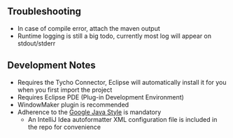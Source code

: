 
## Troubleshooting

* In case of compile error, attach the maven output
* Runtime logging is still a big todo, currently most log will appear on stdout/stderr

## Development Notes

* Requires the Tycho Connector, Eclipse will automatically install it for you when you first import the project
* Requires Eclipse PDE (Plug-in Development Environment)
* WindowMaker plugin is recommended
* Adherence to the [Google Java Style](https://google.github.io/styleguide/javaguide.html) is mandatory
    * An IntelliJ Idea autoformatter XML configuration file is included in the repo for convenience
